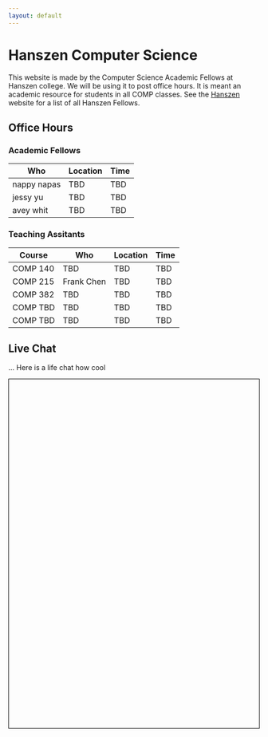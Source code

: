 ```yaml
---
layout: default
---
```


# Hanszen Computer Science

This website is made by the Computer Science Academic Fellows at Hanszen college. We will be using it to post office hours. It is meant an academic resource for students in all COMP classes. See the [Hanszen](http://hanszen.rice.edu/resources/academic-fellows.html) website for a list of all Hanszen Fellows.

## Office Hours

### Academic Fellows

 Who        |Location | Time
------------|---------|--------
nappy napas    | TBD | TBD
jessy yu   | TBD | TBD
avey whit | TBD | TBD

### Teaching Assitants 

Course   | Who        |Location | Time
---------|------------|---------|--------
COMP 140 | TBD    | TBD | TBD
COMP 215 | Frank Chen   | TBD | TBD
COMP 382 | TBD | TBD | TBD
COMP TBD | TBD   | TBD | TBD
COMP TBD | TBD | TBD | TBD

## Live Chat

... Here is a life chat how cool

<div style="border: 1px solid black">
<div id="tlkio" data-channel="hanszentech" data-theme="theme--minimal" style="width:100%;height:700px;"></div><script async src="http://tlk.io/embed.js" type="text/javascript"></script>
</div>
